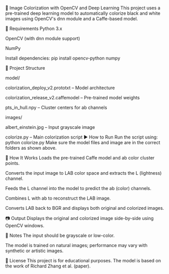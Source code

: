 🎨 Image Colorization with OpenCV and Deep Learning
This project uses a pre-trained deep learning model to automatically colorize black and white images using OpenCV's dnn module and a Caffe-based model.

🔧 Requirements
Python 3.x

OpenCV (with dnn module support)

NumPy

Install dependencies:
pip install opencv-python numpy

📁 Project Structure

model/

colorization_deploy_v2.prototxt – Model architecture

colorization_release_v2.caffemodel – Pre-trained model weights

pts_in_hull.npy – Cluster centers for ab channels

images/

albert_einstein.jpg – Input grayscale image

colorize.py – Main colorization script
▶️ How to Run
Run the script using:
python colorize.py
Make sure the model files and image are in the correct folders as shown above.

🧠 How It Works
Loads the pre-trained Caffe model and ab color cluster points.

Converts the input image to LAB color space and extracts the L (lightness) channel.

Feeds the L channel into the model to predict the ab (color) channels.

Combines L with ab to reconstruct the LAB image.

Converts LAB back to BGR and displays both original and colorized images.

📷 Output
Displays the original and colorized image side-by-side using OpenCV windows.

📌 Notes
The input should be grayscale or low-color.

The model is trained on natural images; performance may vary with synthetic or artistic images.

📄 License
This project is for educational purposes. The model is based on the work of Richard Zhang et al. (paper).
